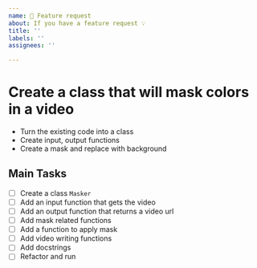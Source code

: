 ```yaml
---
name: 🚀 Feature request
about: If you have a feature request 💡
title: ''
labels: ''
assignees: ''

---
```


# Create a class that will mask colors in a video

- Turn the existing code into a class
- Create input, output functions
- Create a mask and replace with background

## Main Tasks

- [ ] Create a class `Masker`
- [ ] Add an input function that gets the video
- [ ] Add an output function that returns a video url
- [ ] Add mask related functions
- [ ] Add a function to apply mask
- [ ] Add video writing functions
- [ ] Add docstrings
- [ ] Refactor and run
